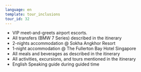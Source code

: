 ```yaml
---
language: en
template: tour_inclusions
tour_id: 32
---
```

*   VIP meet\-and\-greets airport escorts.
*   All transfers (BMW 7 Series) described in the itinerary
*   2\-nights accommodation @ Sokha Angkhor Resort
*   1\-night accommodation @ The Fullerton Bay Hotel Singapore
*   All meals and beverages as described in the itinerary
*   All activities, excursions, and tours mentioned in the itinerary
*   English Speaking guide during guided time
